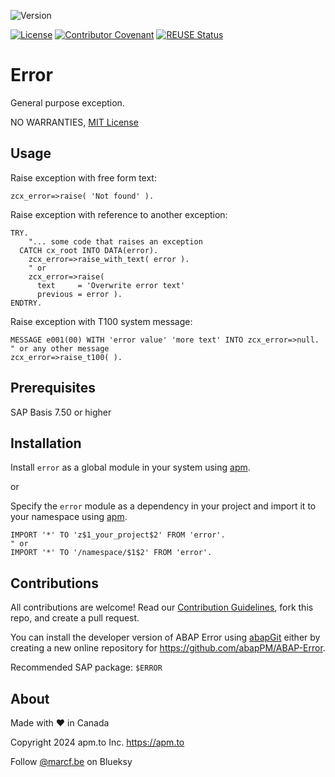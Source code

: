 ![Version](https://img.shields.io/endpoint?url=https://shield.abap.space/version-shield-json/github/abapPM/ABAP-Error/src/zcx_error.clas.abap/c_version&label=Version&color=blue)

[![License](https://img.shields.io/github/license/abapPM/ABAP-Error?label=License&color=success)](https://github.com/abapPM/ABAP-Error/blob/main/LICENSE)
[![Contributor Covenant](https://img.shields.io/badge/Contributor%20Covenant-2.1-4baaaa.svg?color=success)](https://github.com/abapPM/.github/blob/main/CODE_OF_CONDUCT.md)
[![REUSE Status](https://api.reuse.software/badge/github.com/abapPM/ABAP-Error)](https://api.reuse.software/info/github.com/abapPM/ABAP-Error)

# Error

General purpose exception.

NO WARRANTIES, [MIT License](https://github.com/abapPM/ABAP-Error/blob/main/LICENSE)

## Usage

Raise exception with free form text:

```abap
zcx_error=>raise( 'Not found' ).
```

Raise exception with reference to another exception:

```abap
TRY.
    "... some code that raises an exception
  CATCH cx_root INTO DATA(error).
    zcx_error=>raise_with_text( error ).
    " or
    zcx_error=>raise(
      text     = 'Overwrite error text'
      previous = error ).
ENDTRY.
```

Raise exception with T100 system message:

```abap
MESSAGE e001(00) WITH 'error value' 'more text' INTO zcx_error=>null. " or any other message
zcx_error=>raise_t100( ).
```

## Prerequisites

SAP Basis 7.50 or higher

## Installation

Install `error` as a global module in your system using [apm](https://abappm.com).

or

Specify the `error` module as a dependency in your project and import it to your namespace using [apm](https://abappm.com).

```abap
IMPORT '*' TO 'z$1_your_project$2' FROM 'error'.
" or
IMPORT '*' TO '/namespace/$1$2' FROM 'error'.
```

## Contributions

All contributions are welcome! Read our [Contribution Guidelines](https://github.com/abapPM/ABAP-Error/blob/main/CONTRIBUTING.md), fork this repo, and create a pull request.

You can install the developer version of ABAP Error using [abapGit](https://github.com/abapGit/abapGit) either by creating a new online repository for https://github.com/abapPM/ABAP-Error.

Recommended SAP package: `$ERROR`

## About

Made with ❤️ in Canada

Copyright 2024 apm.to Inc. <https://apm.to>

Follow [@marcf.be](https://bsky.app/profile/marcf.be) on Blueksy
